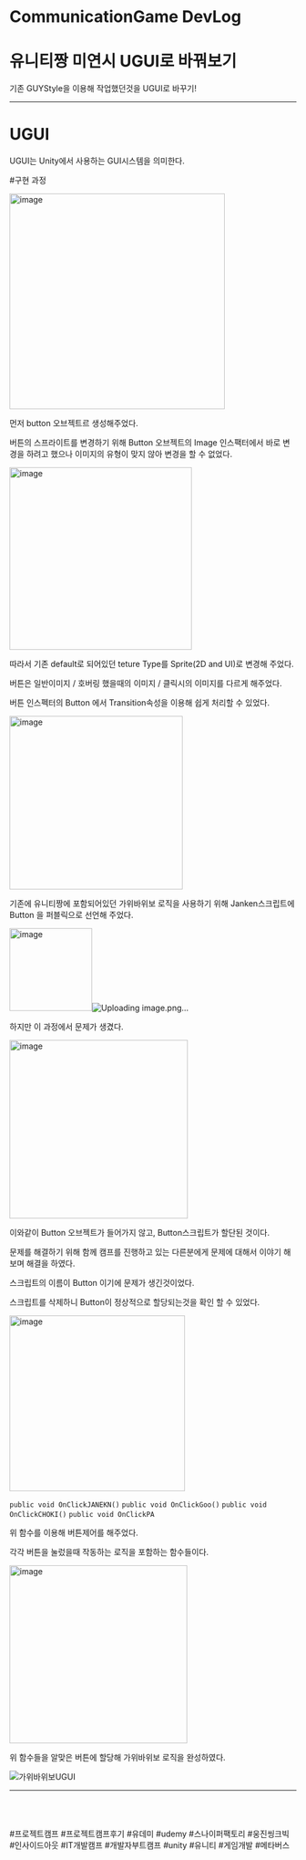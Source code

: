 # CommunicationGame DevLog

# 유니티짱 미연시 UGUI로 바꿔보기

기존 GUYStyle을 이용해 작업했던것을 UGUI로 바꾸기!

------------
# UGUI
  UGUI는 Unity에서 사용하는 GUI시스템을 의미한다. 

#구현 과정

  <img width="378" alt="image" src="https://github.com/iou-bohun/Udemy_Project_Camp/assets/56661597/36341423-06e8-4aba-839a-df9c142a76c1">
  
  먼저 button 오브젝트르 생성해주었다.

  버튼의 스프라이트를 변경하기 위해 Button 오브젝트의 Image 인스팩터에서 바로 변경을 하려고 했으나 이미지의 유형이 맞지 않아 변경을 할 수 없었다. 
  
  <img width="320" alt="image" src="https://github.com/iou-bohun/Udemy_Project_Camp/assets/56661597/19326a74-3118-47f8-814e-7d75e513b4b1">
  
  따라서 기존 default로 되어있던 teture Type를 Sprite(2D and UI)로 변경해 주었다. 

  버튼은 일반이미지 / 호버링 했을때의 이미지 / 클릭시의 이미지를 다르게 해주었다. 
  
  버튼 인스펙터의 Button 에서 Transition속성을 이용해 쉽게 처리할 수 있었다. 
  
  <img width="304" alt="image" src="https://github.com/iou-bohun/Udemy_Project_Camp/assets/56661597/a68d3c5e-fc02-4017-84de-7091441c727d">
  

  기존에 유니티짱에 포함되어있던 가위바위보 로직을 사용하기 위해 Janken스크립트에 Button 을 퍼블릭으로 선언해 주었다. 
  
  <img width="145" alt="image" src="https://github.com/iou-bohun/Udemy_Project_Camp/assets/56661597/19449373-06c6-4978-8186-2f848f0fec92">![Uploading image.png…]()

  하지만 이 과정에서 문제가 생겼다. 
  
  <img width="313" alt="image" src="https://github.com/iou-bohun/Udemy_Project_Camp/assets/56661597/9e7de049-2959-413d-a599-482739276b20">

  이와같이 Button 오브젝트가 들어가지 않고, Button스크립트가 할단된 것이다. 
  
  문제를 해결하기 위해 함께 캠프를 진행하고 있는 다른분에게 문제에 대해서 이야기 해보며 해결을 하였다. 
  
  스크립트의 이름이 Button 이기에 문제가 생긴것이었다. 
  
  스크립트를 삭제하니 Button이 정상적으로 할당되는것을 확인 할 수 있었다. 
  

  <img width="308" alt="image" src="https://github.com/iou-bohun/Udemy_Project_Camp/assets/56661597/79b12e95-d99b-4535-9e9a-bc65f5ce987a">

  ```public void OnClickJANEKN()```
  ```public void OnClickGoo()```
  ```public void OnClickCHOKI()```
  ```public void OnClickPA```
  
  위 함수를 이용해 버튼제어를 해주었다. 
  
  각각 버튼을 눌렀을때 작동하는 로직을 포함하는 함수들이다. 
  
  <img width="312" alt="image" src="https://github.com/iou-bohun/Udemy_Project_Camp/assets/56661597/a90ec556-c42a-41e0-ac70-bbfdcaad329e">

  위 함수들을 알맞은 버튼에 할당해 가위바위보 로직을 완성하였다. 

  ![가위바위보UGUI](https://github.com/iou-bohun/Udemy_Project_Camp/assets/56661597/7664036b-2342-44b8-a2fd-38175bdecd85)

  -----------------------------------------
  <br/><br/><br/>
  #프로젝트캠프 #프로젝트캠프후기 #유데미 #udemy #스나이퍼팩토리 #웅진씽크빅 #인사이드아웃 #IT개발캠프 #개발자부트캠프 #unity #유니티 #게임개발 #메타버스
  
  

